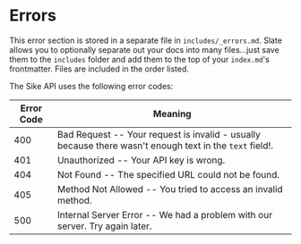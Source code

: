 # Errors

<aside class="notice">
This error section is stored in a separate file in <code>includes/_errors.md</code>. Slate allows you to optionally separate out your docs into many files...just save them to the <code>includes</code> folder and add them to the top of your <code>index.md</code>'s frontmatter. Files are included in the order listed.
</aside>

The Sike API uses the following error codes:


Error Code | Meaning
---------- | -------
400 | Bad Request -- Your request is invalid - usually because there wasn't enough text in the <code>text</code> field!.
401 | Unauthorized -- Your API key is wrong.
404 | Not Found -- The specified URL could not be found.
405 | Method Not Allowed -- You tried to access an invalid method.
500 | Internal Server Error -- We had a problem with our server. Try again later.
